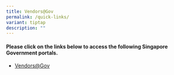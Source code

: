 ```yaml
---
title: Vendors@Gov
permalink: /quick-links/
variant: tiptap
description: ""
---
```

<h4><strong>Please click on the links below to access the following Singapore Government portals.</strong></h4>
<ul data-tight="true" class="tight">
<li>
<p><a href="https://www.vendors.gov.sg/" rel="noopener nofollow" target="_blank">Vendors@Gov</a>
</p>
</li>
</ul>
<p></p>
<p></p>